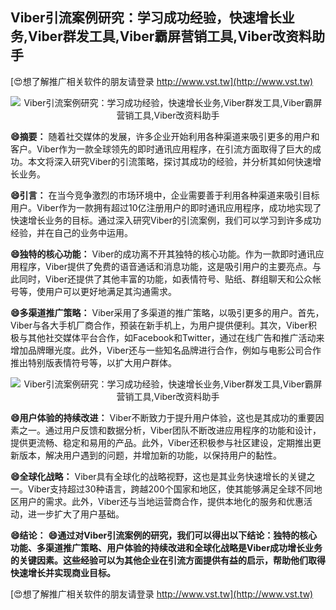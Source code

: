 ## **Viber引流案例研究：学习成功经验，快速增长业务,Viber群发工具,Viber霸屏营销工具,Viber改资料助手**

[😍想了解推广相关软件的朋友请登录 http://www.vst.tw](http://www.vst.tw)

 <center><img src="https://vst.tw/MP4/tuiguang/png/3.png" alt="Viber引流案例研究：学习成功经验，快速增长业务,Viber群发工具,Viber霸屏营销工具,Viber改资料助手"></center>

**😄摘要：**
随着社交媒体的发展，许多企业开始利用各种渠道来吸引更多的用户和客户。Viber作为一款全球领先的即时通讯应用程序，在引流方面取得了巨大的成功。本文将深入研究Viber的引流策略，探讨其成功的经验，并分析其如何快速增长业务。

**😄引言：**
在当今竞争激烈的市场环境中，企业需要善于利用各种渠道来吸引目标用户。Viber作为一款拥有超过10亿注册用户的即时通讯应用程序，成功地实现了快速增长业务的目标。通过深入研究Viber的引流案例，我们可以学习到许多成功经验，并在自己的业务中运用。

**😄独特的核心功能：**
Viber的成功离不开其独特的核心功能。作为一款即时通讯应用程序，Viber提供了免费的语音通话和消息功能，这是吸引用户的主要亮点。与此同时，Viber还提供了其他丰富的功能，如表情符号、贴纸、群组聊天和公众帐号等，使用户可以更好地满足其沟通需求。

**😄多渠道推广策略：**
Viber采用了多渠道的推广策略，以吸引更多的用户。首先，Viber与各大手机厂商合作，预装在新手机上，为用户提供便利。其次，Viber积极与其他社交媒体平台合作，如Facebook和Twitter，通过在线广告和推广活动来增加品牌曝光度。此外，Viber还与一些知名品牌进行合作，例如与电影公司合作推出特别版表情符号等，以扩大用户群体。

 <center><img src="https://vst.tw/MP4/tuiguang/png/6.png" alt="Viber引流案例研究：学习成功经验，快速增长业务,Viber群发工具,Viber霸屏营销工具,Viber改资料助手"></center>

**😄用户体验的持续改进：**
Viber不断致力于提升用户体验，这也是其成功的重要因素之一。通过用户反馈和数据分析，Viber团队不断改进应用程序的功能和设计，提供更流畅、稳定和易用的产品。此外，Viber还积极参与社区建设，定期推出更新版本，解决用户遇到的问题，并增加新的功能，以保持用户的黏性。

**😄全球化战略：**
Viber具有全球化的战略视野，这也是其业务快速增长的关键之一。Viber支持超过30种语言，跨越200个国家和地区，使其能够满足全球不同地区用户的需求。此外，Viber还与当地运营商合作，提供本地化的服务和优惠活动，进一步扩大了用户基础。

**😄结论：**
**😄通过对Viber引流案例的研究，我们可以得出以下结论：独特的核心功能、多渠道推广策略、用户体验的持续改进和全球化战略是Viber成功增长业务的关键因素。这些经验可以为其他企业在引流方面提供有益的启示，帮助他们取得快速增长并实现商业目标。**

[😍想了解推广相关软件的朋友请登录 http://www.vst.tw](http://www.vst.tw)



